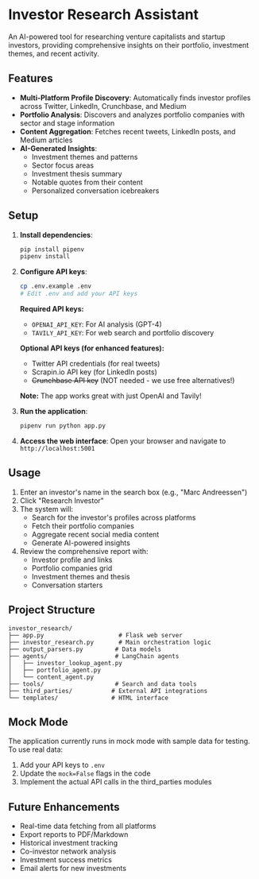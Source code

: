 # Investor Research Assistant

An AI-powered tool for researching venture capitalists and startup investors, providing comprehensive insights on their portfolio, investment themes, and recent activity.

## Features

- **Multi-Platform Profile Discovery**: Automatically finds investor profiles across Twitter, LinkedIn, Crunchbase, and Medium
- **Portfolio Analysis**: Discovers and analyzes portfolio companies with sector and stage information
- **Content Aggregation**: Fetches recent tweets, LinkedIn posts, and Medium articles
- **AI-Generated Insights**: 
  - Investment themes and patterns
  - Sector focus areas
  - Investment thesis summary
  - Notable quotes from their content
  - Personalized conversation icebreakers

## Setup

1. **Install dependencies**:
   ```bash
   pip install pipenv
   pipenv install
   ```

2. **Configure API keys**:
   ```bash
   cp .env.example .env
   # Edit .env and add your API keys
   ```

   **Required API keys:**
   - `OPENAI_API_KEY`: For AI analysis (GPT-4)
   - `TAVILY_API_KEY`: For web search and portfolio discovery

   **Optional API keys (for enhanced features):**
   - Twitter API credentials (for real tweets)
   - Scrapin.io API key (for LinkedIn posts)
   - ~~Crunchbase API key~~ (NOT needed - we use free alternatives!)

   **Note:** The app works great with just OpenAI and Tavily!

3. **Run the application**:
   ```bash
   pipenv run python app.py
   ```

4. **Access the web interface**:
   Open your browser and navigate to `http://localhost:5001`

## Usage

1. Enter an investor's name in the search box (e.g., "Marc Andreessen")
2. Click "Research Investor"
3. The system will:
   - Search for the investor's profiles across platforms
   - Fetch their portfolio companies
   - Aggregate recent social media content
   - Generate AI-powered insights
4. Review the comprehensive report with:
   - Investor profile and links
   - Portfolio companies grid
   - Investment themes and thesis
   - Conversation starters

## Project Structure

```
investor_research/
├── app.py                     # Flask web server
├── investor_research.py       # Main orchestration logic
├── output_parsers.py         # Data models
├── agents/                   # LangChain agents
│   ├── investor_lookup_agent.py
│   ├── portfolio_agent.py
│   └── content_agent.py
├── tools/                    # Search and data tools
├── third_parties/           # External API integrations
└── templates/               # HTML interface
```

## Mock Mode

The application currently runs in mock mode with sample data for testing. To use real data:
1. Add your API keys to `.env`
2. Update the `mock=False` flags in the code
3. Implement the actual API calls in the third_parties modules

## Future Enhancements

- Real-time data fetching from all platforms
- Export reports to PDF/Markdown
- Historical investment tracking
- Co-investor network analysis
- Investment success metrics
- Email alerts for new investments